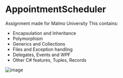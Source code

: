 # AppointmentScheduler
Assignment made for Malmo University
This contains:
- Encapsulation and Inheritance
- Polymorphism
- Generics and Collections
- Files and Exception handling
- Delegates, Events and WPF
- Other C# features, Tuples, Records

![image](https://github.com/GitMalmoer/AppointmentScheduler/assets/113827015/5e554aa4-8ec6-47e8-b9aa-c06ed6668ae0)
